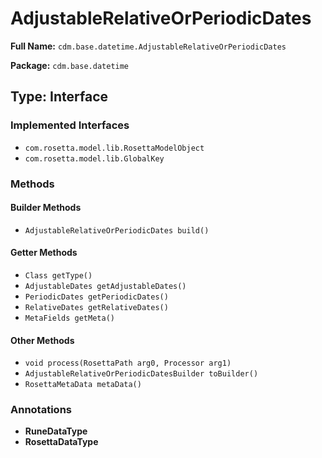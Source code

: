 # AdjustableRelativeOrPeriodicDates

**Full Name:** `cdm.base.datetime.AdjustableRelativeOrPeriodicDates`

**Package:** `cdm.base.datetime`

## Type: Interface

### Implemented Interfaces

- `com.rosetta.model.lib.RosettaModelObject`
- `com.rosetta.model.lib.GlobalKey`

### Methods

#### Builder Methods

- `AdjustableRelativeOrPeriodicDates build()`

#### Getter Methods

- `Class getType()`
- `AdjustableDates getAdjustableDates()`
- `PeriodicDates getPeriodicDates()`
- `RelativeDates getRelativeDates()`
- `MetaFields getMeta()`

#### Other Methods

- `void process(RosettaPath arg0, Processor arg1)`
- `AdjustableRelativeOrPeriodicDatesBuilder toBuilder()`
- `RosettaMetaData metaData()`

### Annotations

- **RuneDataType**
- **RosettaDataType**

